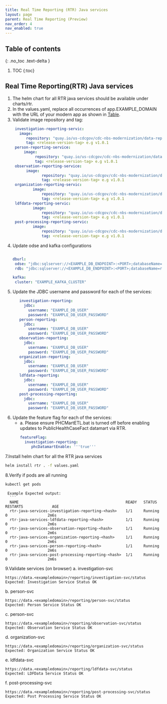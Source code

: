 ```yaml
---
title: Real Time Reporting (RTR) Java services
layout: page
parent: Real Time Reporting (Preview)
nav_order: 4
nav_enabled: true
---
```


## Table of contents
{: .no_toc .text-delta }

1. TOC
{:toc}

## Real Time Reporting(RTR) Java services
1. The helm chart for all RTR java services should be available under charts/rtr.
2. In the values.yaml, replace all occurrences of app.EXAMPLE_DOMAIN with the URL of your modern app as shown in [Table](/NEDSS-SystemAdminGuide/docs/4_initial_kubernetes_deployment/1_nginx_ingress_deployment.html#deploy-nginx-ingress-controller-on-the-kubernetes-cluster).
3. Validate image repository and tag:
   ```yaml
    investigation-reporting-servic:
      image:
         repository: "quay.io/us-cdcgov/cdc-nbs-modernization/data-reporting-service/investigation-reporting-service"
         tag: <release-version-tag> e.g v1.0.1
    person-reporting-service:
        image:
             repository: "quay.io/us-cdcgov/cdc-nbs-modernization/data-reporting-service/person-reporting-service"
             tag: <release-version-tag> e.g v1.0.1
    observation-reporting-service:
         image:
                repository: "quay.io/us-cdcgov/cdc-nbs-modernization/data-reporting-service/observation-reporting-service"
                tag: <release-version-tag> e.g v1.0.1
    organization-reporting-servic:
            image:
                repository: "quay.io/us-cdcgov/cdc-nbs-modernization/data-reporting-service/organization-reporting-service"
                tag: <release-version-tag> e.g v1.0.1
    ldfdata-reporting-servic:
            image:
                repository: "quay.io/us-cdcgov/cdc-nbs-modernization/data-reporting-service/ldfdata-reporting-service"
                tag: <release-version-tag> e.g v1.0.1
    post-processing-reporting-servic:
            image:
                repository: "quay.io/us-cdcgov/cdc-nbs-modernization/data-reporting-service/post-processing-reporting-service"
                tag: <release-version-tag> e.g v1.0.1
   ```
4. Update odse and kafka configurations
   ```yaml
   
   dburl:
    odse: "jdbc:sqlserver://<EXAMPLE_DB_ENDPOINT>:<PORT>;databaseName=NBS_ODSE;encrypt=true;trustServerCertificate=true;"
    rdb: "jdbc:sqlserver://<EXAMPLE_DB_ENDPOINT>:<PORT>;databaseName=rdb;encrypt=true;trustServerCertificate=true;"
   
   kafka:
    cluster: "EXAMPLE_KAFKA_CLUSTER"
   ```
5. Update the JDBC username and password for each of the services:
    ```yaml
       investigation-reporting:
         jdbc:
           username: "EXAMPLE_DB_USER"
           password: "EXAMPLE_DB_USER_PASSWORD"
       person-reporting:
         jdbc:
           username: "EXAMPLE_DB_USER"
           password: "EXAMPLE_DB_USER_PASSWORD"
       observation-reporting:
         jdbc:
           username: "EXAMPLE_DB_USER"
           password: "EXAMPLE_DB_USER_PASSWORD"
       organization-reporting:
         jdbc:
           username: "EXAMPLE_DB_USER"
           password: "EXAMPLE_DB_USER_PASSWORD"
       ldfdata-reporting:
         jdbc:
           username: "EXAMPLE_DB_USER"
           password: "EXAMPLE_DB_USER_PASSWORD"
       post-processing-reporting:
         jdbc:
           username: "EXAMPLE_DB_USER"
           password: "EXAMPLE_DB_USER_PASSWORD"
   ```
6. Update the feature flag for each of the services:
   - a. Please ensure PHCMartETL.bat is turned off before enabling updates to PublicHealthCaseFact datamart via RTR.
      ```yaml
      featureFlag:
        investigation-reporting:
           phcDatamartEnable: '''true'''
      ```
   
7.Install helm chart for all the RTR java services
   ```bash
   helm install rtr . -f values.yaml
   ```
8.Verify if pods are all running
   ```bash
   kubectl get pods
   ```
     Example Expected output:
      ```
      NAME                                                READY   STATUS           RESTARTS             AGE 
      rtr-java-services-investigation-reporting-<hash>    1/1     Running            0                  2m6s
      rtr-java-services-ldfdata-reporting-<hash>          1/1     Running            0                  2m6s
      rtr-java-services-observation-reporting-<hash>      1/1     Running            0                  2m6s
      rtr-java-services-organization-reporting-<hash>     1/1     Running            0                  2m6s
      rtr-java-services-person-reporting-<hash>           1/1     Running            0                  2m6s
      rtr-java-services-post-processing-reporting-<hash>  1/1     Running            0                  2m6s
      
9.Validate services (on browser)
   a. investigation-svc
   ```
   https://data.<exampledomain>/reporting/investigation-svc/status
   Expected: Investigation Service Status OK
   ```
    
   b. person-svc
   ```
   https://data.<exampledomain>/reporting/person-svc/status
   Expected: Person Service Status OK
   ```
   c. person-svc
   ```
   https://data.<exampledomain>/reporting/observation-svc/status
   Expected: Observation Service Status OK
   ```
   d. organization-svc
   ```
   https://data.<exampledomain>/reporting/organization-svc/status
   Expected: Organization Service Status OK
   ```
   e. ldfdata-svc
  ```
  https://data.<exampledomain>/reporting/ldfdata-svc/status
  Expected: LDFData Service Status OK
  ```
   f. post-processing-svc
  ```
  https://data.<exampledomain>/reporting/post-processing-svc/status
  Expected: Post Processing Service Status OK
  ```
